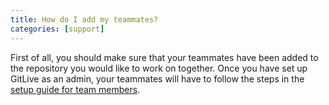 ```yaml
---
title: How do I add my teammates?
categories: [support]
---
```


First of all, you should make sure that your teammates have been added to the repository you would like to work on together. Once you have set up GitLive as an admin, your teammates will have to follow the steps in the [setup guide for team members](/docs/teammember).
